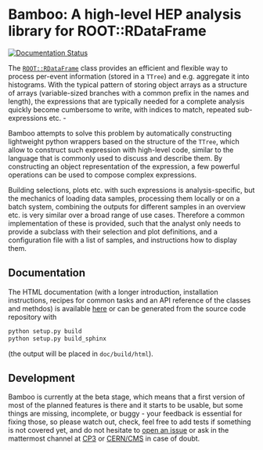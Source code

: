 # Bamboo: A high-level HEP analysis library for ROOT::RDataFrame

[![Documentation Status](https://readthedocs.org/projects/bamboo-hep/badge/?version=latest)](https://bamboo-hep.readthedocs.io/en/latest/?badge=latest)

The [`ROOT::RDataFrame`](https://root.cern.ch/doc/master/classROOT_1_1RDataFrame.html)
class provides an efficient and flexible way to process per-event information
(stored in a `TTree`) and e.g. aggregate it into histograms.
With the typical pattern of storing object arrays as a structure of arrays
(variable-sized branches with a common prefix in the names and length),
the expressions that are typically needed for a complete analysis quickly become
cumbersome to write, with indices to match, repeated sub-expressions etc. -

Bamboo attempts to solve this problem by automatically constructing
lightweight python wrappers based on the structure of the `TTree`,
which allow to construct such expression with high-level code, similar to the
language that is commonly used to discuss and describe them. By constructing
an object representation of the expression, a few powerful operations can be
used to compose complex expressions.

Building selections, plots etc. with such expressions is analysis-specific, but
the mechanics of loading data samples, processing them locally or on a batch
system, combining the outputs for different samples in an overview etc.
is very similar over a broad range of use cases.
Therefore a common implementation of these is provided, such that the analyst
only needs to provide a subclass with their selection and plot definitions,
and a configuration file with a list of samples, and instructions how to
display them.

## Documentation

The HTML documentation (with a longer introduction, installation instructions,
recipes for common tasks and an API reference of the classes and methdos) is
available [here](https://bamboo-hep.readthedocs.io/)
or can be generated from the source code repository with
```sh
python setup.py build
python setup.py build_sphinx
```
(the output will be placed in `doc/build/html`).

## Development

Bamboo is currently at the beta stage, which means that a first version of most
of the planned features is there and it starts to be usable, but some things are
missing, incomplete, or buggy - your feedback is essential for fixing those, so
please watch out, check, feel free to add tests if something is not covered yet,
and do not hesitate to
[open an issue](https://gitlab.cern.ch/cp3-cms/bamboo/boards) or ask in
the mattermost channel at [CP3](https://cp3-mm.irmp.ucl.ac.be/cp3-llbb/channels/bamboo)
or [CERN/CMS](https://mattermost.web.cern.ch/cms-exp/channels/bamboo) in case of doubt.
